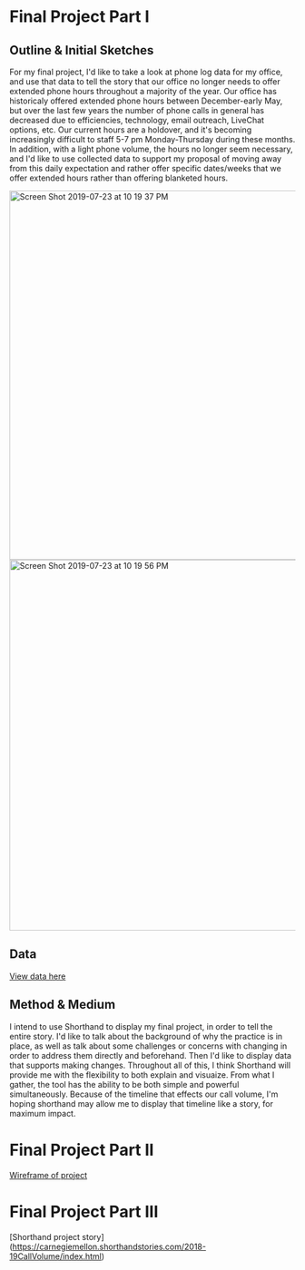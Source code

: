 # Final Project Part I

## Outline & Initial Sketches
For my final project, I'd like to take a look at phone log data for my office, and use that data to tell the story that our office no longer needs to offer extended phone hours throughout a majority of the year. Our office has historicaly offered extended phone hours between December-early May, but over the last few years the number of phone calls in general has decreased due to efficiencies, technology, email outreach, LiveChat options, etc. Our current hours are a holdover, and it's becoming increasingly difficult to staff 5-7 pm Monday-Thursday during these months. In addition, with a light phone volume, the hours no longer seem necessary, and I'd like to use collected data to support my proposal of moving away from this daily expectation and rather offer specific dates/weeks that we offer extended hours rather than offering blanketed hours.

<img width="651" alt="Screen Shot 2019-07-23 at 10 19 37 PM" src="https://user-images.githubusercontent.com/52505691/61760011-1de9b300-ad98-11e9-9f43-dc11115a8bcc.png">

<img width="654" alt="Screen Shot 2019-07-23 at 10 19 56 PM" src="https://user-images.githubusercontent.com/52505691/61760019-2641ee00-ad98-11e9-8824-dc4ee87f210b.png">

## Data
[View data here](https://cmu.box.com/s/gpfe0yvjm9sxc2thjziei65ebaqweq46)

## Method & Medium
I intend to use Shorthand to display my final project, in order to tell the entire story. I'd like to talk about the background of why the practice is in place, as well as talk about some challenges or concerns with changing in order to address them directly and beforehand. Then I'd like to display data that supports making changes. Throughout all of this, I think Shorthand will provide me with the flexibility to both explain and visuaize. From what I gather, the tool has the ability to be both simple and powerful simultaneously. Because of the timeline that effects our call volume, I'm hoping shorthand may allow me to display that timeline like a story, for maximum impact.

# Final Project Part II
[Wireframe of project](https://balsamiq.cloud/svs36g1/pvzjc64)

# Final Project Part III
[Shorthand project story] (https://carnegiemellon.shorthandstories.com/2018-19CallVolume/index.html)
